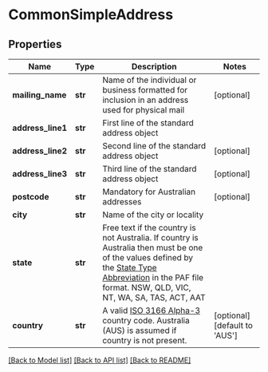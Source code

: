 # CommonSimpleAddress

## Properties
Name | Type | Description | Notes
------------ | ------------- | ------------- | -------------
**mailing_name** | **str** | Name of the individual or business formatted for inclusion in an address used for physical mail | [optional] 
**address_line1** | **str** | First line of the standard address object | 
**address_line2** | **str** | Second line of the standard address object | [optional] 
**address_line3** | **str** | Third line of the standard address object | [optional] 
**postcode** | **str** | Mandatory for Australian addresses | [optional] 
**city** | **str** | Name of the city or locality | 
**state** | **str** | Free text if the country is not Australia. If country is Australia then must be one of the values defined by the [State Type Abbreviation](https://auspost.com.au/content/dam/auspost_corp/media/documents/australia-post-data-guide.pdf) in the PAF file format. NSW, QLD, VIC, NT, WA, SA, TAS, ACT, AAT | 
**country** | **str** | A valid [ISO 3166 Alpha-3](https://www.iso.org/iso-3166-country-codes.html) country code. Australia (AUS) is assumed if country is not present. | [optional] [default to 'AUS']

[[Back to Model list]](../README.md#documentation-for-models) [[Back to API list]](../README.md#documentation-for-api-endpoints) [[Back to README]](../README.md)


